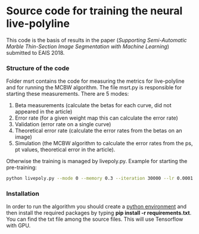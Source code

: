 # Source code for training the neural live-polyline

This code is the basis of results in the paper (*Supporting Semi-Automatic Marble Thin-Section Image Segmentation with Machine Learning*) submitted to EAIS 2018.

### Structure of the code

Folder msrt contains the code for measuring the metrics for live-polyline and for running the MCBW algorithm. The file msrt.py is responsible for starting these measurements. There are 5 modes:

1. Beta measurements (calculate the betas for each curve, did not appeared in the article)
2. Error rate (for a given weight map this can calculate the error rate)
3. Validation (error rate on a single curve)
4. Theoretical error rate (calculate the error rates from the betas on an image)
5. Simulation (the MCBW algorithm to calculate the error rates from the ps, pt values, theoretical error in the article).

Otherwise the training is managed by livepoly.py. Example for starting the pre-training:

```bash
python livepoly.py --mode 0 --memory 0.3 --iteration 30000 --lr 0.0001 --epochs 10
```

### Installation

In order to run the algorithm you should create a [python environment](http://python-guide-pt-br.readthedocs.io/en/latest/dev/virtualenvs/) and then install the required packages by typing **pip install -r requirements.txt**. You can find the txt file among the source files. This will use Tensorflow with GPU.
